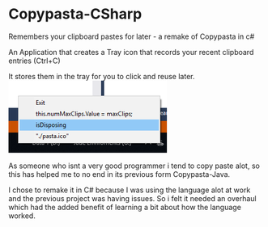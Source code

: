 # Copypasta-CSharp
Remembers your clipboard pastes for later - a remake of Copypasta in c#

An Application that creates a Tray icon that records your recent clipboard entries (Ctrl+C)

It stores them in the tray for you to click and reuse later.
![example image](https://github.com/Gnomorian/Copypasta-CSharp/blob/master/copypasta_example_image.png "Example Image")

As someone who isnt a very good programmer i tend to copy paste alot, so this has helped me to no end in its previous form Copypasta-Java.

I chose to remake it in C# because I was using the language alot at work and the previous project was having issues. 
So i felt it needed an overhaul which had the added benefit of learning a bit about how the language worked. 
